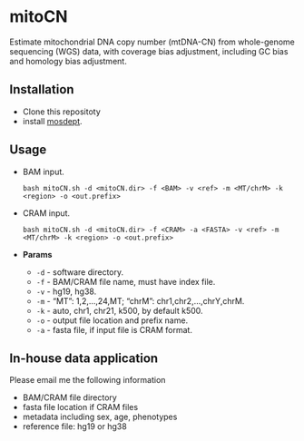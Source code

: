 # mitoCN

Estimate mitochondrial DNA copy number (mtDNA-CN) from whole-genome sequencing (WGS) data, with coverage bias adjustment, including GC bias and homology bias adjustment.

## Installation
* Clone this repositoty
* install [mosdept](https://github.com/bahlolab/nextflow-config).

## Usage
* BAM input.

    ```
    bash mitoCN.sh -d <mitoCN.dir> -f <BAM> -v <ref> -m <MT/chrM> -k <region> -o <out.prefix>
    ```
* CRAM input.

    ```
    bash mitoCN.sh -d <mitoCN.dir> -f <CRAM> -a <FASTA> -v <ref> -m <MT/chrM> -k <region> -o <out.prefix>
    ```

* **Params**  
  * `-d` - software directory.
  * `-f` - BAM/CRAM file name, must have index file.
  * `-v` - hg19, hg38.
  * `-m` - “MT”: 1,2,…,24,MT; “chrM”: chr1,chr2,…,chrY,chrM.
  * `-k` - auto, chr1, chr21, k500, by default k500.
  * `-o` - output file location and prefix name.
  * `-a` - fasta file, if input file is CRAM format.

## In-house data application
Please email me the following information
* BAM/CRAM file directory
* fasta file location if CRAM files
* metadata including sex, age, phenotypes
* reference file: hg19 or hg38
